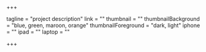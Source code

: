 +++

tagline = "project description"
link = ""
thumbnail = ""
thumbnailBackground = "blue, green, maroon, orange"
thumbnailForeground = "dark, light"
iphone = ""
ipad = ""
laptop = ""

+++
